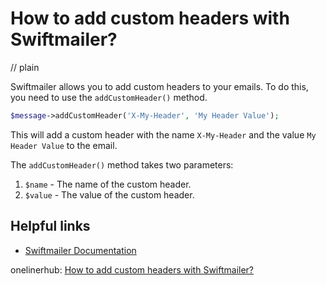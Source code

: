 # How to add custom headers with Swiftmailer?
// plain

Swiftmailer allows you to add custom headers to your emails. To do this, you need to use the `addCustomHeader()` method.

```php
$message->addCustomHeader('X-My-Header', 'My Header Value');
```

This will add a custom header with the name `X-My-Header` and the value `My Header Value` to the email.

The `addCustomHeader()` method takes two parameters:

1. `$name` - The name of the custom header.
2. `$value` - The value of the custom header.

## Helpful links

- [Swiftmailer Documentation](https://swiftmailer.symfony.com/docs/introduction.html)

onelinerhub: [How to add custom headers with Swiftmailer?](https://onelinerhub.com/php-swiftmailer/how-to-add-custom-headers-with-swiftmailer)